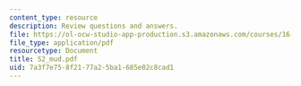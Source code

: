```yaml
---
content_type: resource
description: Review questions and answers.
file: https://ol-ocw-studio-app-production.s3.amazonaws.com/courses/16-01-unified-engineering-i-ii-iii-iv-fall-2005-spring-2006/7a3f7e758f2177a25ba1685e02c8cad1_S2_mud.pdf
file_type: application/pdf
resourcetype: Document
title: S2_mud.pdf
uid: 7a3f7e75-8f21-77a2-5ba1-685e02c8cad1
---
```

